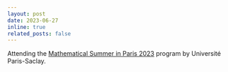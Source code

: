 ```yaml
---
layout: post
date: 2023-06-27
inline: true
related_posts: false
---
```


Attending the [Mathematical Summer in Paris 2023](https://mathinparis2023.imo.universite-paris-saclay.fr/) program by Université Paris-Saclay.
